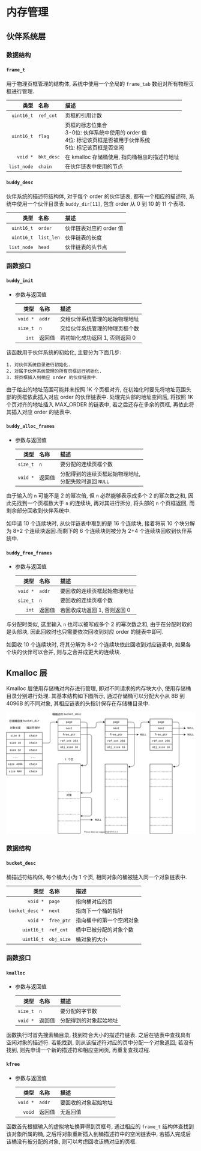 # 内存管理

## 伙伴系统层

### 数据结构

#### `frame_t`

用于物理页框管理的结构体, 系统中使用一个全局的 `frame_tab` 数组对所有物理页框进行管理.

|类型|名称|描述|
|-:|:-|:-|
|`uint16_t`|`ref_cnt`|页框的引用计数|
|`uint16_t`|`flag`|页框的标志位集合</br>3-0位: 伙伴系统中使用的 order 值</br>4位: 标记该页框是否被用于伙伴系统</br>5位: 标记该页框是否空闲|
|`void *`|`bkt_desc`|在 kmalloc 存储桶使用, 指向桶相应的描述符地址|
|`list_node`|`chain`|在伙伴链表中使用的节点|

#### `buddy_desc`

伙伴系统的描述符结构体, 对于每个 order 的伙伴链表, 都有一个相应的描述符, 系统中使用一个伙伴目录表 `buddy_dir[11]`, 包含 order 从 0 到 10 的 11 个表项.

|类型|名称|描述|
|-:|:-|:-|
|`uint16_t`|`order`|伙伴链表对应的 order 值|
|`uint16_t`|`list_len`|伙伴链表的长度|
|`list_node`|`head`|伙伴链表的头节点|

### 函数接口

#### `buddy_init`

- 参数与返回值

	|类型|名称|描述|
	|-:|:-|:-|
	|`void *`|`addr`|交给伙伴系统管理的起始物理地址|
	|`size_t`|`n`|交给伙伴系统管理的物理页框个数|
	|`int`|返回值|若初始化成功返回 1, 否则返回 0|

该函数用于伙伴系统的初始化, 主要分为下面几步:

	1. 对伙伴系统目录进行初始化.
	2. 对属于伙伴系统管理的所有页框进行初始化.
	3. 将页框插入到相应 order 的伙伴链表中.

由于给出的地址范围可能并未按照 1K 个页框对齐, 在初始化时要先将地址范围头部的页框依此插入对应 order 的伙伴链表中. 处理完头部的地址空间后, 将按照 1K 个页对齐的地址插入 MAX_ORDER 的链表中, 若之后还存在多余的页框, 再依此将其插入对应 order 的链表中.

#### `buddy_alloc_frames`

- 参数与返回值

	|类型|名称|描述|
	|-:|:-|:-|
	|`size_t`|`n`|要分配的连续页框个数|
	|`void *`|返回值|分配得到的连续页框起始物理地址,</br>分配失败时返回 `NULL`|

由于输入的 `n` 可能不是 2 的幂次倍, 但 `n` 必然能够表示成多个 2 的幂次数之和, 因此先找到一个页框数大于 `n` 的连续块, 再对其进行拆分, 将头部的 `n` 个页框返回, 而剩余部分回收到伙伴系统中.

如申请 10 个连续块时, 从伙伴链表中取到的是 16 个连续块, 接着将前 10 个块分解为 8+2 个连续块返回.而剩下的 6 个连续块则被分为 2+4 个连续块回收到伙伴系统中.

#### `buddy_free_frames`

- 参数与返回值

	|类型|名称|描述|
	|-:|:-|:-|
	|`void *`|`addr`|要回收的连续页框起始物理地址|
	|`size_t`|`n`|要回收的连续页框个数|
	|`int`|返回值|若回收成功返回 1, 否则返回 0|

与分配时类似, 这里输入 `n` 也可以被写成多个 2 的幂次数之和, 由于在分配时取的是头部块, 因此回收时也只需要依次回收到对应 order 的链表中即可.

如回收 10 个连续块时, 将其分解为 8+2 个连续块依此回收到对应链表中, 如果各个块的伙伴可以合并, 则与之合并成更大的连续块.

## Kmalloc 层

Kmalloc 层使用存储桶对内存进行管理, 即对不同请求的内存块大小, 使用存储桶目录分别进行处理. 其基本结构如下图所示, 通过存储桶可以分配大小从 8B 到 4096B 的不同对象, 其相应链表的头指针保存在存储桶目录中.

<img src="../img/bucket.drawio.svg">

### 数据结构

#### `bucket_desc`

桶描述符结构体, 每个桶大小为 1 个页, 相同对象的桶被链入同一个对象链表中.

|类型|名称|描述|
|-:|:-|:-|
|`void *`|`page`|指向桶对应的页|
|`bucket_desc *`|`next`|指向下一个桶的指针|
|`void *`|`free_ptr`|指向桶中的第一个空闲对象|
|`uint16_t`|`ref_cnt`|桶中已被分配的对象个数|
|`uint16_t`|`obj_size`|桶对象的大小|

### 函数接口

#### `kmalloc`

- 参数与返回值

	|类型|名称|描述|
	|-:|:-|:-|
	|`size_t`|`n`|要分配的字节数|
	|`void *`|返回值|分配得到的对象起始地址|

函数执行时首先搜索桶目录, 找到符合大小的描述符链表. 之后在链表中查找具有空闲对象的描述符. 若能找到, 则从该描述符对应的页中分配一个对象返回; 若没有找到, 则先申请一个新的描述符和相应空闲页, 再重复查找过程.

#### `kfree`

- 参数与返回值

	|类型|名称|描述|
	|-:|:-|:-|
	|`void *`|`addr`|要回收的对象起始地址|
	|`void`|返回值|无返回值|

函数首先根据输入的虚拟地址换算得到页框号, 通过相应的 `frame_t` 结构体查找到该对象所属的桶, 之后将对象重新插入到桶描述符中的空闲链表中, 若插入完成后该桶没有被分配的对象, 则可以考虑回收该桶对应的页框.
